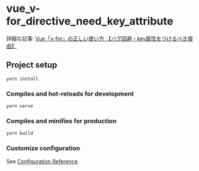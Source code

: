 # vue_v-for_directive_need_key_attribute

詳細な記事: [Vue「v-for」の正しい使い方 【バグ回避・key属性をつけるべき理由】](https://it-web-life.com/vue_v-for_directive_need_key_attribute)

## Project setup
```
yarn install
```

### Compiles and hot-reloads for development
```
yarn serve
```

### Compiles and minifies for production
```
yarn build
```

### Customize configuration
See [Configuration Reference](https://cli.vuejs.org/config/).
